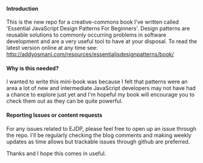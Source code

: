 
#### Introduction

This is the new repo for a creative-commons book I've written called 'Essential JavaScript Design Patterns For Beginners'. Design patterns are reusable solutions to commonly occurring problems in software development and are a very useful tool to have at your disposal. To read the latest version online at any time see: http://addyosmani.com/resources/essentialjsdesignpatterns/book/

#### Why is this needed?

I wanted to write this mini-book was because I felt that patterns were an area a lot of new and intermediate JavaScript developers may not have had a chance to explore just yet and I'm hopeful my book will encourage you to check them out as they can be quite powerful.

#### Reporting Issues or content requests

For any issues related to EJDP, please feel free to open up an issue through the repo. I'll be regularly checking the blog comments and making weekly updates as time allows but trackable issues through github are preferred.

Thanks and I hope this comes in useful.